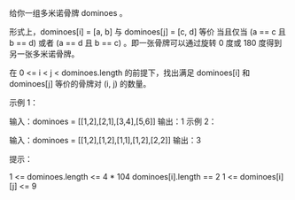 给你一组多米诺骨牌 dominoes 。

形式上，dominoes[i] = [a, b] 与 dominoes[j] = [c, d] 等价 当且仅当 (a == c 且 b == d) 或者 (a == d 且 b == c) 。即一张骨牌可以通过旋转 0 度或 180 度得到另一张多米诺骨牌。

在 0 <= i < j < dominoes.length 的前提下，找出满足 dominoes[i] 和 dominoes[j] 等价的骨牌对 (i, j) 的数量。

示例 1：

输入：dominoes = [[1,2],[2,1],[3,4],[5,6]]
输出：1
示例 2：

输入：dominoes = [[1,2],[1,2],[1,1],[1,2],[2,2]]
输出：3

提示：

1 <= dominoes.length <= 4 \* 104
dominoes[i].length == 2
1 <= dominoes[i][j] <= 9

